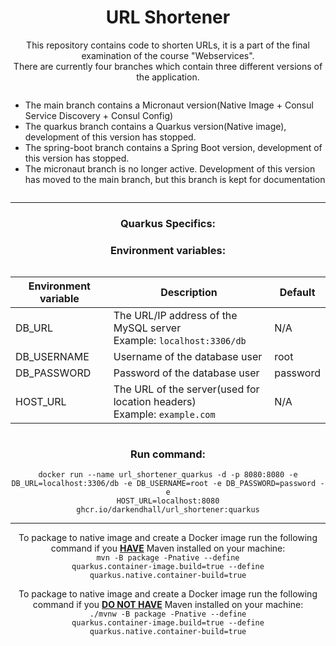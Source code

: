 <div align="center">
<h1>URL Shortener</h1> 
<p>This repository contains code to shorten URLs, it is a part of the final examination of the course "Webservices".<br>
There are currently four branches which contain three different versions of the application.
</p>
<div style="display: inline-block; text-align: left">
    <ul>
        <li>The main branch contains a Micronaut version(Native Image + Consul Service Discovery + Consul Config)</li>
        <li>The quarkus branch contains a Quarkus version(Native image), development of this version has stopped.</li>
        <li>The spring-boot branch contains a Spring Boot version, development of this version has stopped.</li>
        <li>The micronaut branch is no longer active. Development of this version has moved to the main branch, but this branch is kept for documentation</li>
    </ul>
</div>

---
<div>
<h3>Quarkus Specifics:</h3>
<h3>Environment variables:</h3>
<div style="display: inline-block">

| Environment variable | Description                                                                            | Default  |
|----------------------|----------------------------------------------------------------------------------------|----------|
| DB_URL               | The URL/IP address of the MySQL server<br/> Example: <code>localhost:3306/db</code>    | N/A      |
| DB_USERNAME          | Username of the database user                                                          | root     |
| DB_PASSWORD          | Password of the database user                                                          | password |
| HOST_URL             | The URL of the server(used for location headers)<br> Example: <code>example.com</code> | N/A      |

</div>

</div>

<div>
    <h3>Run command:</h3>

<code>docker run --name url_shortener_quarkus -d -p 8080:8080 -e DB_URL=localhost:3306/db -e DB_USERNAME=root -e
DB_PASSWORD=password -e HOST_URL=localhost:8080 ghcr.io/darkendhall/url_shortener:quarkus</code>
</div>

---
<div>

To package to native image and create a Docker image run the following command if you <b><u>HAVE</u></b> Maven installed
on your
machine:<br>
<code>mvn -B package -Pnative --define quarkus.container-image.build=true --define
quarkus.native.container-build=true</code>

To package to native image and create a Docker image run the following command if you <b><u>DO NOT HAVE</u></b> Maven
installed on
your machine:<br>
<code>./mvnw -B package -Pnative --define quarkus.container-image.build=true --define
quarkus.native.container-build=true</code>

</div>
</div>
